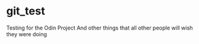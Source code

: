 # git_test
Testing for the Odin Project
And other things that all other people will wish they were doing
